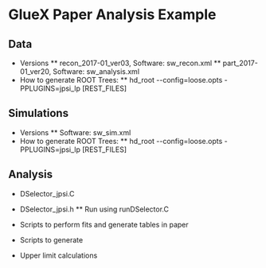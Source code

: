 # GlueX Paper Analysis Example

## Data

* Versions
** recon_2017-01_ver03, Software: sw_recon.xml
** part_2017-01_ver20, Software: sw_analysis.xml
* How to generate ROOT Trees:
** hd_root --config=loose.opts -PPLUGINS=jpsi_lp [REST_FILES]

## Simulations

* Versions
** Software: sw_sim.xml
* How to generate ROOT Trees:
** hd_root --config=loose.opts -PPLUGINS=jpsi_lp [REST_FILES]

## Analysis

* DSelector_jpsi.C
* DSelector_jpsi.h
** Run using runDSelector.C

* Scripts to perform fits and generate tables in paper
* Scripts to generate 
* Upper limit calculations